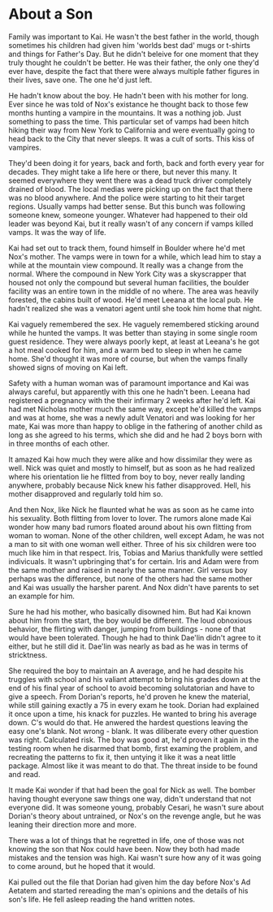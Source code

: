 # About a Son

Family was important to Kai.  He wasn't the best father in the world, though sometimes his children had given him 'worlds best dad' mugs or t-shirts and things for Father's Day.  But he didn't beleive for one moment that they truly thought he couldn't be better.  He was their father, the only one they'd ever have, despite the fact that there were always multiple father figures in their lives, save one.  The one he'd just left.  

He hadn't know about the boy.  He hadn't been with his mother for long.  Ever since he was told of Nox's existance he thought back to those few months hunting a vampire in the mountains.  It was a nothing job.  Just something to pass the time.  This particular set of vamps had been hitch hiking their way from New York to California and were eventually going to head back to the City that never sleeps.  It was a cult of sorts.  This kiss of vampires.  

They'd been doing it for years, back and forth, back and forth every year for decades.  They might take a life here or there, but never this many.  It seemed everywhere they went there was a dead truck driver completely drained of blood.  The local medias were picking up on the fact that there was no blood anywhere.  And the police were starting to hit their target regions.  Usually vamps had better sense.  But this bunch was following someone knew, someone younger.  Whatever had happened to their old leader was beyond Kai, but it really wasn't of any concern if vamps killed vamps.  It was the way of life.

Kai had set out to track them, found himself in Boulder where he'd met Nox's mother.  The vamps were in town for a while, which lead him to stay a while at the mountain view compound.  It really was a change from the normal.  Where the compound in New York City was a skyscrapper that housed not only the compound but several human facilities, the boulder facility was an entire town in the middle of no where.  The area was heavily forested, the cabins built of wood.  He'd meet Leeana at the local pub.  He hadn't realized she was a venatori agent until she took him home that night. 

Kai vaguely remembered the sex.  He vaguely remembered sticking around while he hunted the vamps.  It was better than staying in some single room guest residence.  They were always poorly kept, at least at Leeana's he got a hot meal cooked for him, and a warm bed to sleep in when he came home.  She'd thought it was more of course, but when the vamps finally showed signs of moving on Kai left.  

Safety with a human woman was of paramount importance and Kai was always careful, but apparently with this one he hadn't been.  Leeana had registered a pregnancy with the their infirmary 2 weeks after he'd left.  Kai had met Nicholas mother much the same way, except he'd killed the vamps and was at home, she was a newly adult Venatori and was looking for her mate, Kai was more than happy to oblige in the fathering of another child as long as she agreed to his terms, which she did and he had 2 boys born with in three months of each other.  

It amazed Kai how much they were alike and how dissimilar they were as well.  Nick was quiet and mostly to himself, but as soon as he had realized where his orientation lie he flitted from boy to boy, never really landing anywhere, probably because Nick knew his father disapproved.  Hell, his mother disapproved and regularly told him so.

And then Nox, like Nick he flaunted what he was as soon as he came into his sexuality.  Both flitting from lover to lover.  The rumors alone made Kai wonder how many bad rumors floated around about his own flitting from woman to woman.  None of the other children, well except Adam, he was not a man to sit with one woman well either.  Three of his six children were too much like him in that respect.  Iris, Tobias and Marius thankfully were settled indivicuals.  It wasn't upbringing that's for certain.  Iris and Adam were from the same mother and raised in nearly the same manner.  Girl versus boy perhaps was the difference, but none of the others had the same mother and Kai was usually the harsher parent.  And Nox didn't have parents to set an example for him.

Sure he had his mother, who basically disowned him.  But had Kai known about him from the start, the boy would be different.  The loud obnoxious behavior, the flirting with danger, jumping from buildings - none of that would have been tolerated.  Though he had to think Dae'lin didn't agree to it either, but he still did it.  Dae'lin was nearly as bad as he was in terms of stricktness.

She required the boy to maintain an A average, and he had despite his truggles with school and his valiant attempt to bring his grades down at the end of his final year of school to avoid becoming solutatorian and have to give a speech.  From Dorian's reports, he'd proven he knew the material, while still gaining exactly a 75 in every exam he took.  Dorian had explained it once upon a time, his knack for puzzles.  He wanted to bring his average down.  C's would do that.  He anwered the hardest questions leaving the easy one's blank.  Not wrong - blank.  It was diliberate every other question was right.  Calculated risk.  The boy was good at, he'd proven it again in the testing room when he disarmed that bomb, first examing the problem, and recreating the patterns to fix it, then untying it like it was a neat little package.  Almost like it was meant to do that.  The threat inside to be found and read.  

It made Kai wonder if that had been the goal for Nick as well.  The bomber having thought everyone saw things one way, didn't understand that not everyone did.  It was someone young, probably Cesari, he wasn't sure about Dorian's theory about untrained, or Nox's on the revenge angle, but he was leaning their direction more and more.

There was a lot of things that he regretted in life, one of those was not knowing the son that Nox could have been.  Now they both had made mistakes and the tension was high.  Kai wasn't sure how any of it was going to come around, but he hoped that it would.

Kai pulled out the file that Dorian had given him the day before Nox's Ad Aetatem and started rereading the man's opinions and the details of his son's life.  He fell asleep reading the hand written notes.

